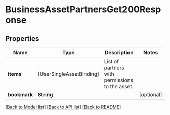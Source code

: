 # BusinessAssetPartnersGet200Response

## Properties
Name | Type | Description | Notes
------------ | ------------- | ------------- | -------------
**items** | [UserSingleAssetBinding] | List of partners with permissions to the asset. | 
**bookmark** | **String** |  | [optional] 

[[Back to Model list]](../README.md#documentation-for-models) [[Back to API list]](../README.md#documentation-for-api-endpoints) [[Back to README]](../README.md)


